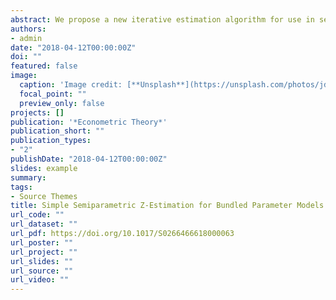 ```yaml
---
abstract: We propose a new iterative estimation algorithm for use in semiparametric models where calculation of Z-estimators by conventional means is difficult or impossible. Unlike a Newton–Raphson approach, which makes use of the entire Hessian, this approach only uses curvature information associated with portions of the Hessian that are relatively easy to calculate. Consistency and asymptotic normality of estimators obtained from this algorithm are established under regularity conditions and an information dominance condition. Two specific examples, a quantile regression model with missing covariates and a GARCH-in-mean model with conditional mean of unknown functional form, demonstrate the applicability of the algorithm. This new approach can be interpreted as an extension of the maximization by parts estimation approach to semiparametric models.
authors:
- admin
date: "2018-04-12T00:00:00Z"
doi: ""
featured: false
image:
  caption: 'Image credit: [**Unsplash**](https://unsplash.com/photos/jdD8gXaTZsc)'
  focal_point: ""
  preview_only: false
projects: []
publication: '*Econometric Theory*'
publication_short: ""
publication_types:
- "2"
publishDate: "2018-04-12T00:00:00Z"
slides: example
summary: 
tags:
- Source Themes
title: Simple Semiparametric Z-Estimation for Bundled Parameter Models
url_code: ""
url_dataset: ""
url_pdf: https://doi.org/10.1017/S0266466618000063
url_poster: ""
url_project: ""
url_slides: ""
url_source: ""
url_video: ""
---
```

